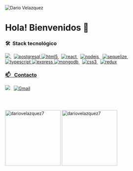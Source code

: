<img src="https://user-images.githubusercontent.com/77759094/127053790-e0fc6562-888b-4e78-8799-147e0d7bf781.gif" alt="Dario Velazquez" title="Bienvenidos 👋"/>
<h1 align="left">Hola! Bienvenidos 👋</h1>
<h3 align="left">🛠 &nbsp;Stack tecnológico </h3>
<p align="left"> 
<a href="https://developer.mozilla.org/en-US/docs/Web/JavaScript" target="_blank"> <img src="https://img.shields.io/badge/-JavaScript-05122A?style=flat&logo=javascript"/> </a> &nbsp;
 <a href="https://www.postgresql.org" target="_blank"> <img src="https://img.shields.io/badge/-PostgreSQL-05122A?style=flat&logo=PostgreSQL" alt="postgresql"  </a>
<a href="https://www.w3.org/html/" target="_blank"> <img src="https://img.shields.io/badge/-HTML-05122A?style=flat&logo=HTML5" alt="html5"/> </a> &nbsp;
<a href="https://reactjs.org/" target="_blank"> <img src="https://img.shields.io/badge/-React-05122A?&style=fflat&logo=React" alt="react"/> </a> &nbsp;
<a href="https://nodejs.org" target="_blank"> <img src="https://img.shields.io/badge/-Node.js-05122A?style=flat&logo=node.js" alt="nodejs" /> </a> &nbsp;
  <a href="https://sequelize.org/master/" target="_blank"> <img src="https://img.shields.io/badge/-Sequelize-05122A?style=flat&logo=sequelize" alt="sequelize" /> </a> &nbsp;
  
 <br>
<a href="https://www.typescriptlang.org/" target="_blank"> <img src="https://img.shields.io/badge/-TypeScript-05122A?&style=flat&logo=TypeScript" alt="typescript" w/> </a>
 <a href="https://expressjs.com/es/" target="_blank"> <img src="https://img.shields.io/badge/-Express-05122A?style=flat&logo=express" alt="express"  </a>
<a href="https://www.mongodb.com/" target="_blank"> <img src="https://img.shields.io/badge/-MongoDB-05122A?style=flat&logo=MongoDB" alt="mongodb" /> </a> &nbsp; 
<a href="https://www.w3schools.com/css/" target="_blank"> <img src="https://img.shields.io/badge/-CSS-05122A?style=flat&logo=CSS3&logoColor=1572B6" alt="css3" /> </a> &nbsp;
<a href="https://es.redux.js.org/" target="_blank"> <img src="https://img.shields.io/badge/-Redux-05122A?style=flat&logo=redux" alt="redux"  </a>
 </p>
 
<h3 align="left">📫 &nbsp; Contacto</h3>
<p align="left">
<a href="https://linkedin.com/in/in/dar%c3%ado-vel%c3%a1zquez-9b9956211/" target="_blank"><img src="https://img.shields.io/badge/linkedin%20-%230077B5.svg?&style=flat&logo=linkedin&logoColor=white"/></a> &nbsp;
<a href="mailto:dario.velazquez10@gmail.com" target="blank"><img alt="Gmail" src="https://img.shields.io/badge/Gmail-D14836?style=flat&logo=gmail&logoColor=white" /></a> &nbsp;
</p>
<br /> <br/>
<p align="left" >
<img height="180em" src="https://github-readme-stats.vercel.app/api?username=dariovelazquez7&show_icons=true&locale=en&theme=algolia" alt="dariovelazquez7" />
<img height="180em" src="https://github-readme-stats.vercel.app/api/top-langs?username=dariovelazquez7&show_icons=true&locale=en&layout=compact&theme=algolia" alt="dariovelazquez7" />
</p>
